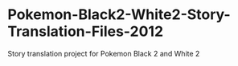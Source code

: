 Pokemon-Black2-White2-Story-Translation-Files-2012
==================================================

Story translation project for Pokemon Black 2 and White 2